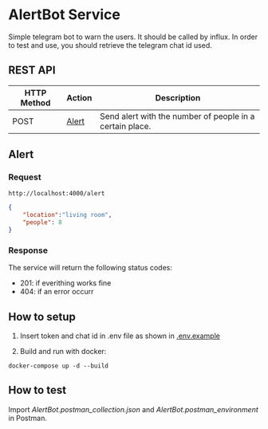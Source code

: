 # AlertBot Service

Simple telegram bot to warn the users. It should be called by influx.
In order to test and use, you should retrieve the telegram chat id used. 

## REST API

| HTTP Method           | Action              | Description                              |
| --------------------- | ------------------- | ---------------------------------------- |
| POST                  | [Alert](#alert)     | Send alert with the number of people in a certain place.|

## Alert

### Request
`http://localhost:4000/alert` 

``` JSON
{
    "location":"living room",
    "people": 8
}
```

### Response

The service will return the following status codes:
* 201: if everithing works fine
* 404: if an error occurr

## How to setup

1. Insert token and chat id in .env file as shown in [.env.example](.env.example)

2. Build and run with docker:

`docker-compose up -d --build` 


## How to test

Import *AlertBot.postman_collection.json* and *AlertBot.postman_environment* in Postman.
